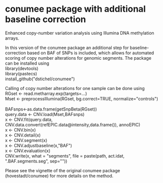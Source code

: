 conumee package with additional baseline correction
================

Enhanced copy-number variation analysis using Illumina DNA methylation arrays.

In this version of the conumee package an additional step for baseline-correction based on BAF of SNPs is included, which allows for automated scoring of copy number alterations for genomic segments. The package can be installed using <br />
library(devtools) <br />
library(pastecs) <br />
install_github("dstichel/conumee") <br />

Calling of copy number alterations for one sample can be done using <br />
RGset <- read.metharray.exp(targets=...) <br />
Mset <- preprocessIllumina(RGset, bg.correct=TRUE, normalize="controls") <br />             
BAFsnps<-as.data.frame(getSnpBeta(RGset)) <br />
query.data <- CNV.load(Mset,BAFsnps) <br />
x <- CNV.fit(query.data, CNV.data.convert(refEPIC.data@intensity,data.frame()), annoEPIC) <br />
x <- CNV.bin(x) <br />
x <- CNV.detail(x) <br />
x <- CNV.segment(x) <br />
x <- CNV.adjustbaseline(x,"BAF") <br />
x <- CNV.evaluation(x) <br />
CNV.write(x, what = "segments", file = paste(path, act.idat, ".BAF.segments.seg", sep="")) <br />
 
Please see the vignette of the original conumee package (hovestadt/conumee) for more details on the method.
